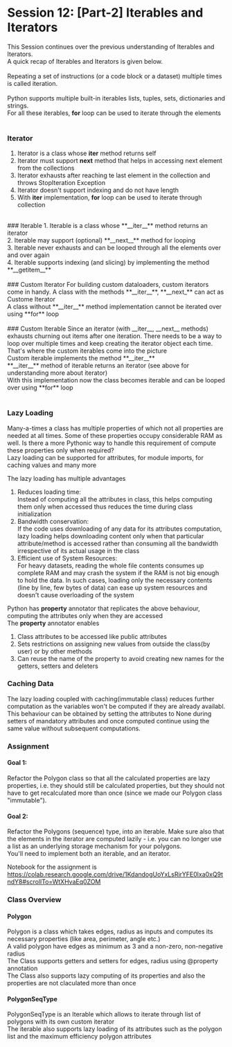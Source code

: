 # Session 12: [Part-2] Iterables and Iterators
This Session continues over the previous understanding of Iterables and Iterators.<br/>
A quick recap of Iterables and Iterators is given below.<br/>
<br/>
Repeating a set of instructions (or a code block or a dataset) multiple times is called iteration.<br/>
<br/>
Python supports multiple built-in iterables lists, tuples, sets, dictionaries and strings.<br/>
For all these iterables, **for** loop can be used to iterate through the elements<br/>
<br/>
### Iterator
1. Iterator is a class whose **__iter__** method returns self<br/>
2. Iterator must support **__next__** method that helps in accessing next element from the collections<br/>
3. Iterator exhausts after reaching te last element in the collection and throws StopIteration Exception<br/>
4. Iterator doesn't support indexing and do not have length<br/>
5. With **__iter__** implementation, **for** loop can be used to iterate through collection <br/>
<br/>
### Iterable
1. Iterable is a class whose **__iter__** method returns an iterator<br/>
2. Iterable may support (optional) **__next__** method for looping<br/>
3. Iterable never exhausts and can be looped through all the elements over and over again<br/>
4. Iterable supports indexing (and slicing) by implementing the method **__getitem__**<br/>
<br/>
### Custom Iterator
For building custom dataloaders, custom iterators come in handy. A class with the methods **__iter__**, **__next_** can act as Custome Iterator <br/>
A class without **__iter__** method implementation cannot be iterated over using **for** loop <br/>
<br/>
### Custom Iterable
Since an iterator (with __iter__, __next__ methods) exhausts churning out items after one iteration. There needs to be a way to loop over multiple times and keep creating the iterator object each time. That's where the custom iterables come into the picture <br/>
Custom iterable implements the method **__iter__** <br/>
**__iter__** method of iterable returns an iterator (see above for understanding more about iterator)<br/>
With this implementation now the class becomes iterable and can be looped over using **for** loop<br/>
<br/>

### Lazy Loading
Many-a-times a class has multiple properties of which not all properties are needed at all times. Some of these properties occupy considerable RAM as well. Is there a more Pythonic way to handle this requirement of compute these properties only when required? <br/>
Lazy loading can be supported for attributes, for module imports, for caching values and many more<br/>

The lazy loading has multiple advantages<br/>
1. Reduces loading time:<br/>
Instead of computing all the attributes in class, this helps computing them only when accessed thus reduces the time during class initialization
2. Bandwidth conservation:<br/>
If the code uses downloading of any data for its attributes computation, lazy loading helps downloading content only when that particular attribute/method is accessed rather than consuming all the bandwidth irrespective of its actual usage in the class
3. Efficient use of System Resources:<br/>
For heavy datasets, reading the whole file contents consumes up complete RAM and may crash the system if the RAM is not big enough to hold the data. In such cases, loading only the necessary contents (line by line, few bytes of data) can ease up system resources and doesn't cause overloading of the system

Python has **property** annotator that replicates the above behaviour, computing the attributes only when they are accessed<br/>
The **property** annotator enables <br/>
1. Class attributes to be accessed like public attributes <br/>
2. Sets restrictions on assigning new values from outside the class(by user) or by other methods<br/>
3. Can reuse the name of the property to avoid creating new names for the getters, setters and deleters <br/>

### Caching Data
The lazy loading coupled with caching(immutable class) reduces further computation as the variables won't be computed if they are already availabl.<br/>
This behaviour can be obtained by setting the attributes to None during setters of mandatory attributes and once computed continue using the same value without subsequent computations.<br/>

### Assignment
#### Goal 1:
Refactor the Polygon class so that all the calculated properties are lazy properties, i.e. they should still be calculated properties, but they should not have to get recalculated more than once (since we made our Polygon class "immutable").<br/>
#### Goal 2:
Refactor the Polygons (sequence) type, into an iterable. Make sure also that the elements in the iterator are computed lazily - i.e. you can no longer use a list as an underlying storage mechanism for your polygons.<br/>
You'll need to implement both an iterable, and an iterator.<br/>

Notebook for the assignment is https://colab.research.google.com/drive/1KdandogUoYxLsRirYFE0lxa0xQ9tndY8#scrollTo=WtXHvaEq0ZOM <br/>

### Class Overview
#### Polygon
Polygon is a class which takes edges, radius as inputs and computes its necessary properties (like area, perimeter, angle etc.) <br/>
A valid polygon have edges as minimum as 3 and a non-zero, non-negative radius<br/>
The Class supports getters and setters for edges, radius using @property annotation<br/>
The Class also supports lazy computing of its properties and also the properties are not claculated more than once<br/>

#### PolygonSeqType
PolygonSeqType is an Iterable which allows to iterate through list of polygons with its own custom iterator<br/>
The iterable also supports lazy loading of its attributes such as the polygon list and the maximum efficiency polygon attributes<br/>
